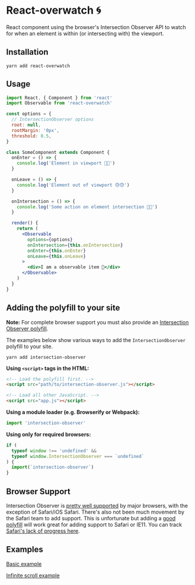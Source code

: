 # React-overwatch 🌀

React component using the browser's Intersection Observer API to watch for when an element is within (or intersecting with) the viewport.

## Installation

```
yarn add react-overwatch
```

## Usage

```jsx
import React, { Component } from 'react'
import Observable from 'react-overwatch'

const options = {
  // IntersectionObserver options
  root: null,
  rootMargin: '0px',
  threshold: 0.5,
}

class SomeComponent extends Component {
  onEnter = () => {
    console.log('Element in viewport 🎉🎉')
  }

  onLeave = () => {
    console.log('Element out of viewport 😓😓')
  }

  onIntersection = () => {
    console.log('Some action on element intersection 🦜🦜')
  }

  render() {
    return (
      <Observable
        options={options}
        onIntersection={this.onIntersection}
        onEnter={this.onEnter}
        onLeave={this.onLeave}
      >
        <div>I am a observable item 👀</div>
      </Observable>
    )
  }
}
```

## Adding the polyfill to your site

**Note:** For complete browser support you must also provide an [Intersection Observer polyfill](https://github.com/w3c/IntersectionObserver/tree/master/polyfill).

The examples below show various ways to add the `IntersectionObserver` polyfill to your site.

```
yarn add intersection-observer
```

**Using `<script>` tags in the HTML:**

```html
<!-- Load the polyfill first. -->
<script src="path/to/intersection-observer.js"></script>

<!-- Load all other JavaScript. -->
<script src="app.js"></script>
```

**Using a module loader (e.g. Browserify or Webpack):**

```js
import 'intersection-observer'
```

**Using only for required browsers:**

```js
if (
  typeof window !== 'undefined' &&
  typeof window.IntersectionObserver === `undefined`
) {
  import(`intersection-observer`)
}
```

## Browser Support

Intersection Observer is [pretty well supported](https://caniuse.com/#feat=intersectionobserver) by major browsers, with the exception of Safari/iOS Safari. There's also not been much movement by the Safari team to add support. This is unfortunate but adding a [good polyfill](https://github.com/w3c/IntersectionObserver/tree/master/polyfill) will work great for adding support to Safari or IE11. You can track [Safari's lack of progress here](https://bugs.webkit.org/show_bug.cgi?id=159475).

## Examples

[Basic example](https://codesandbox.io/s/1wzr4866q3)

[Infinite scroll example](https://codesandbox.io/s/nr9ljym6wm)
